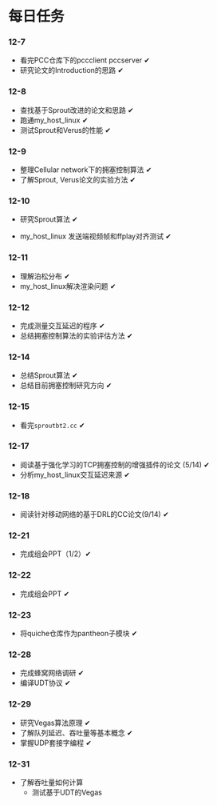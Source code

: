 # 每日任务

### 12-7

- 看完PCC仓库下的pccclient pccserver ✔
- 研究论文的Introduction的思路 ✔

### 12-8

- 查找基于Sprout改进的论文和思路 ✔
- 跑通my_host_linux ✔
- 测试Sprout和Verus的性能 ✔

### 12-9

- 整理Cellular network下的拥塞控制算法 ✔
- 了解Sprout, Verus论文的实验方法 ✔

### 12-10

- 研究Sprout算法 ✔

- my_host_linux 发送端视频帧和ffplay对齐测试 ✔

### 12-11

- 理解泊松分布 ✔
- my_host_linux解决渲染问题 ✔

### 12-12

- 完成测量交互延迟的程序 ✔
- 总结拥塞控制算法的实验评估方法 ✔

### 12-14

- 总结Sprout算法 ✔
- 总结目前拥塞控制研究方向 ✔

### 12-15

- 看完`sproutbt2.cc` ✔

### 12-17

- 阅读基于强化学习的TCP拥塞控制的增强插件的论文 (5/14) ✔
- 分析my_host_linux交互延迟来源 ✔

### 12-18

- 阅读针对移动网络的基于DRL的CC论文(9/14) ✔

### 12-21

- 完成组会PPT（1/2）✔

### 12-22

- 完成组会PPT ✔

### 12-23

- 将quiche仓库作为pantheon子模块 ✔

### 12-28

- 完成蜂窝网络调研 ✔
- 编译UDT协议 ✔

### 12-29

- 研究Vegas算法原理 ✔
- 了解队列延迟、吞吐量等基本概念 ✔
- 掌握UDP套接字编程 ✔

### 12-31

- 了解吞吐量如何计算
  - 测试基于UDT的Vegas